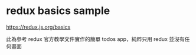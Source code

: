 # redux basics sample

https://redux.js.org/basics

此為參考 redux 官方教學文件實作的簡單 todos app，純粹只用 redux 並沒有任何畫面
